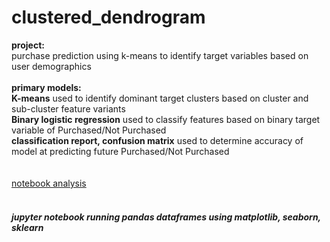 # clustered_dendrogram

<b>project:</b><br>
purchase prediction using k-means to identify target variables based on user demographics 
<br><br>
<b>primary models:</b><br>
<b>K-means</b> used to identify dominant target clusters based on cluster and sub-cluster feature variants<br>
<b>Binary logistic regression</b> used to classify features based on binary target variable of Purchased/Not Purchased <br>
<b>classification report, confusion matrix</b> used to determine accuracy of model at predicting future Purchased/Not Purchased <br>
<br><br>
<a href="https://github.com/cspence001/clustered_dendrogram/blob/main/notebooks/purchase_models.ipynb">notebook analysis</a>
<br><br>
<h5>jupyter notebook running pandas dataframes using matplotlib, seaborn, sklearn</h5>
